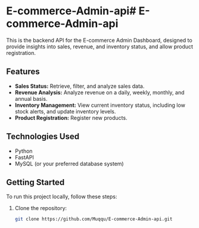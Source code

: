 # E-commerce-Admin-api#   E - c o m m e r c e - A d m i n - a p i 

This is the backend API for the E-commerce Admin Dashboard, designed to provide insights into sales, revenue, and inventory status, and allow product registration.

## Features

- **Sales Status:** Retrieve, filter, and analyze sales data.
- **Revenue Analysis:** Analyze revenue on a daily, weekly, monthly, and annual basis.
- **Inventory Management:** View current inventory status, including low stock alerts, and update inventory levels.
- **Product Registration:** Register new products.

## Technologies Used

- Python
- FastAPI
- MySQL (or your preferred database system)

## Getting Started

To run this project locally, follow these steps:

1. Clone the repository:

   ```bash
   git clone https://github.com/Muqqu/E-commerce-Admin-api.git

 
